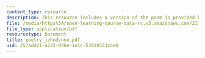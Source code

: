 ```yaml
---
content_type: resource
description: This resource includes a version of the poem is provided by John Donne.
file: /media/https%3A/open-learning-course-data-rc.s3.amazonaws.com/21l-004-major-poets-fall-2001/257ad421a232d36e1e1c53010333cce0_poetry_johndonne.pdf
file_type: application/pdf
resourcetype: Document
title: poetry_johndonne.pdf
uid: 257ad421-a232-d36e-1e1c-53010333cce0
---
```

